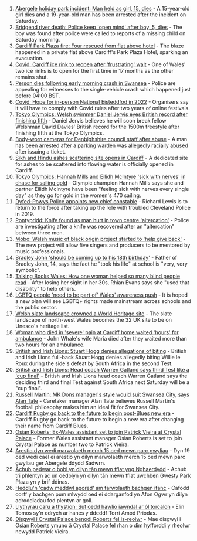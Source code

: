 1. [Abergele holiday park incident: Man held as girl, 15, dies](https://www.bbc.co.uk/news/uk-wales-58048295) - A 15-year-old girl dies and a 19-year-old man has been arrested after the incident on Saturday.
2. [Bridgend river death: Police keep 'open mind' after boy, 5, dies](https://www.bbc.co.uk/news/uk-wales-58045998) - The boy was found after police were called to reports of a missing child on Saturday morning.
3. [Cardiff Park Plaza fire: Four rescued from flat above hotel](https://www.bbc.co.uk/news/uk-wales-58039097) - The blaze happened in a private flat above Cardiff's Park Plaza Hotel, sparking an evacuation.
4. [Covid: Cardiff ice rink to reopen after 'frustrating' wait](https://www.bbc.co.uk/news/uk-wales-58010522) - One of Wales' two ice rinks is to open for the first time in 17 months as the other remains shut.
5. [Person dies following early morning crash in Swansea](https://www.bbc.co.uk/news/uk-wales-58047608) - Police are appealing for witnesses to the single-vehicle crash which happened just before 04:00 BST.
6. [Covid: Hope for in-person National Eisteddfod in 2022](https://www.bbc.co.uk/news/uk-wales-58047605) - Organisers say it will have to comply with Covid rules after two years of online festivals.
7. [Tokyo Olympics: Welsh swimmer Daniel Jervis eyes British record after finishing fifth](https://www.bbc.co.uk/sport/av/olympics/58046822) - Daniel Jervis believes he will soon break fellow Welshman David Davies' British record for the 1500m freestyle after finishing fifth at the Tokyo Olympics.
8. [Body-worn cameras for Denbighshire council staff after abuse](https://www.bbc.co.uk/news/uk-wales-58033983) - A man has been arrested after a parking warden was allegedly racially abused after issuing a ticket.
9. [Sikh and Hindu ashes scattering site opens in Cardiff](https://www.bbc.co.uk/news/uk-wales-57988853) - A dedicated site for ashes to be scattered into flowing water is officially opened in Cardiff.
10. [Tokyo Olympics: Hannah Mills and Eilidh McIntyre 'sick with nerves' in chase for sailing gold](https://www.bbc.co.uk/sport/av/olympics/58046824) - Olympic champion Hannah Mills says she and partner Eilidh McIntyre have been "feeling sick with nerves every single day" as they go for gold in the women's 470 sailing.
11. [Dyfed-Powys Police appoints new chief constable](https://www.bbc.co.uk/news/uk-wales-58029958) - Richard Lewis is to return to the force after taking up the role with troubled Cleveland Police in 2019.
12. [Pontypridd: Knife found as man hurt in town centre 'altercation'](https://www.bbc.co.uk/news/uk-wales-58033910) - Police are investigating after a knife was recovered after an "altercation" between three men.
13. [Mobo: Welsh music of black origin project started to 'help give back'](https://www.bbc.co.uk/news/uk-wales-58030464) - The new project will allow five singers and producers to be mentored by music professionals.
14. [Bradley John 'should be coming up to his 18th birthday'](https://www.bbc.co.uk/news/uk-wales-58019640) - Father of Bradley John, 14, says the fact he "took his life" at school is "very, very symbolic".
15. [Talking Books Wales: How one woman helped so many blind people read](https://www.bbc.co.uk/news/uk-wales-58018316) - After losing her sight in her 30s, Rhian Evans says she "used that disability" to help others.
16. [LGBTQ people 'need to be part of' Wales' awareness push](https://www.bbc.co.uk/news/uk-wales-58001743) - It is hoped a new plan will see LGBTQ+ rights made mainstream across schools and the public sector.
17. [Welsh slate landscape crowned a World Heritage site](https://www.bbc.co.uk/news/uk-wales-58007018) - The slate landscape of north-west Wales becomes the 32 UK site to be on Unesco's heritage list.
18. [Woman who died in 'severe' pain at Cardiff home waited 'hours' for ambulance](https://www.bbc.co.uk/news/uk-wales-58006259) - John Whale's wife Maria died after they waited more than two hours for an ambulance.
19. [British and Irish Lions: Stuart Hogg denies allegations of biting](https://www.bbc.co.uk/sport/rugby-union/58047341) - British and Irish Lions full-back Stuart Hogg denies allegedly biting Willie le Roux during the side's defeat by South Africa in the second Test.
20. [British and Irish Lions: Head coach Warren Gatland says third Test like a 'cup final'](https://www.bbc.co.uk/sport/rugby-union/58043738) - British and Irish Lions head coach Warren Gatland says the deciding third and final Test against South Africa next Saturday will be a "cup final".
21. [Russell Martin: MK Dons manager's style would suit Swansea City, says Alan Tate](https://www.bbc.co.uk/sport/football/58041792) - Caretaker manager Alan Tate believes Russell Martin's football philosophy makes him an ideal fit for Swansea City.
22. [Cardiff Rugby go back to the future to begin post-Blues new era](https://www.bbc.co.uk/sport/rugby-union/58019430) - Cardiff Rugby go back to the future to begin a new era after changing their name from Cardiff Blues.
23. [Osian Roberts: Ex-Wales assistant set to join Patrick Vieira at Crystal Palace](https://www.bbc.co.uk/sport/football/58045550) - Former Wales assistant manager Osian Roberts is set to join Crystal Palace as number two to Patrick Vieira.
24. [Arestio dyn wedi marwolaeth merch 15 oed mewn parc gwyliau](https://www.bbc.co.uk/newyddion/58048276) - Dyn 19 oed wedi cael ei arestio yn dilyn marwolaeth merch 15 oed mewn parc gwyliau ger Abergele ddydd Sadwrn.
25. [Achub pedwar o bobl yn dilyn tân mewn fflat yng Nghaerdydd](https://www.bbc.co.uk/newyddion/58046468) - Achub tri phlentyn ac un oedolyn yn dilyn tân mewn fflat uwchben Gwesty Park Plaza yn y brif ddinas.
26. [Heddlu'n 'cadw meddwl agored' am farwolaeth bachgen ifanc](https://www.bbc.co.uk/newyddion/58046469) - Cafodd corff y bachgen pum mlwydd oed ei ddarganfod yn Afon Ogwr yn dilyn adroddiadau fod plentyn ar goll.
27. [Llythyrau caru a thystion: Sut oedd hawlio iawndal ar ôl torcalon](https://www.bbc.co.uk/newyddion/58029257) - Elin Tomos sy'n edrych ar hanes y ddeddf Torri Amod Priodas.
28. [Disgwyl i Crystal Palace benodi Roberts fel is-reolwr](https://www.bbc.co.uk/newyddion/58046473) - Mae disgwyl i Osian Roberts ymuno â Crystal Palace fel rhan o dîm hyfforddi y rheolwr newydd Patrick Vieira.
